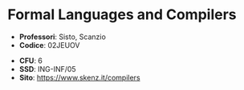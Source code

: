 # Formal Languages and Compilers

- **Professori**: Sisto, Scanzio
- **Codice**: 02JEUOV
<!-- - [**Telegram**](https://t.me/joinchat/AWHhTURjlmJtym28N5-Xdg) -->
- **CFU**: 6
- **SSD**: ING-INF/05
- **Sito**: https://www.skenz.it/compilers
